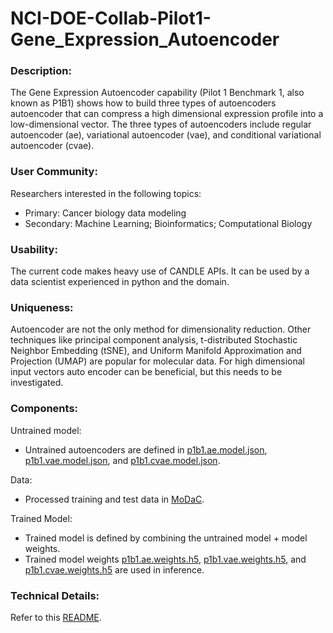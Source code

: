 # NCI-DOE-Collab-Pilot1-Gene_Expression_Autoencoder

### Description:
The Gene Expression Autoencoder capability (Pilot 1 Benchmark 1, also known as P1B1) shows how to build three types of autoencoders autoencoder that can compress a high dimensional expression profile into a low-dimensional vector. The three types of autoencoders include regular autoencoder (ae), variational autoencoder (vae), and conditional variational autoencoder (cvae).

### User Community:
Researchers interested in the following topics:
* Primary: Cancer biology data modeling
* Secondary: Machine Learning; Bioinformatics; Computational Biology

### Usability:	
The current code makes heavy use of CANDLE APIs. It can be used by a data scientist experienced in python and the domain.

### Uniqueness:	
Autoencoder are not the only method for dimensionality reduction. Other techniques like principal component analysis, t-distributed Stochastic Neighbor Embedding (tSNE), and Uniform Manifold Approximation and Projection (UMAP) are popular for molecular data. For high dimensional input vectors auto encoder can be beneficial, but this needs to be investigated.

### Components:	
Untrained model: 
* Untrained autoencoders are defined in [p1b1.ae.model.json](https://modac.cancer.gov/searchTab?dme_data_id=), [p1b1.vae.model.json](https://modac.cancer.gov/searchTab?dme_data_id=), and [p1b1.cvae.model.json](https://modac.cancer.gov/searchTab?dme_data_id=).

Data:
* Processed training and test data in [MoDaC](https://modac.cancer.gov/searchTab?dme_data_id=).

Trained Model:
* Trained model is defined by combining the untrained model + model weights.
* Trained model weights [p1b1.ae.weights.h5](https://modac.cancer.gov/searchTab?dme_data_id=), [p1b1.vae.weights.h5](https://modac.cancer.gov/searchTab?dme_data_id=), and [p1b1.cvae.weights.h5](https://modac.cancer.gov/searchTab?dme_data_id=) are used in inference.

### Technical Details:
Refer to this [README](./Pilot1/P1B1/README.md).
